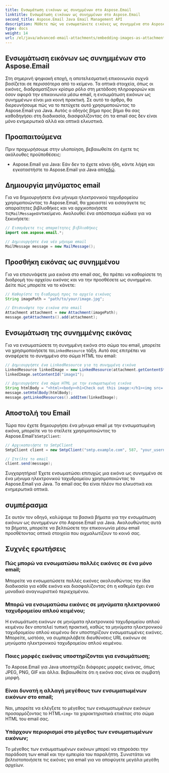 ```yaml
---
title: Ενσωμάτωση εικόνων ως συνημμένων στο Aspose.Email
linktitle: Ενσωμάτωση εικόνων ως συνημμένων στο Aspose.Email
second_title: Aspose.Email Java Email Management API
description: Μάθετε πώς να ενσωματώνετε εικόνες ως συνημμένα στο Aspose.Email για Java. Αυξήστε την επικοινωνία μέσω email με οπτικά ελκυστικό περιεχόμενο.
type: docs
weight: 14
url: /el/java/advanced-email-attachments/embedding-images-as-attachments/
---
```


## Ενσωμάτωση εικόνων ως συνημμένων στο Aspose.Email

Στη σημερινή ψηφιακή εποχή, η αποτελεσματική επικοινωνία συχνά βασίζεται σε περισσότερα από το κείμενο. Τα οπτικά στοιχεία, όπως οι εικόνες, διαδραματίζουν κρίσιμο ρόλο στη μετάδοση πληροφοριών και όσον αφορά την επικοινωνία μέσω email, η ενσωμάτωση εικόνων ως συνημμένων είναι μια κοινή πρακτική. Σε αυτό το άρθρο, θα διερευνήσουμε πώς να το πετύχετε αυτό χρησιμοποιώντας το Aspose.Email για Java. Αυτός ο οδηγός βήμα προς βήμα θα σας καθοδηγήσει στη διαδικασία, διασφαλίζοντας ότι τα email σας δεν είναι μόνο ενημερωτικά αλλά και οπτικά ελκυστικά.

## Προαπαιτούμενα

Πριν προχωρήσουμε στην υλοποίηση, βεβαιωθείτε ότι έχετε τις ακόλουθες προϋποθέσεις:

-  Aspose.Email για Java: Εάν δεν το έχετε κάνει ήδη, κάντε λήψη και εγκαταστήστε το Aspose.Email για Java από[εδώ](https://releases.aspose.com/email/java/).

## Δημιουργία μηνύματος email

 Για να δημιουργήσετε ένα μήνυμα ηλεκτρονικού ταχυδρομείου χρησιμοποιώντας το Aspose.Email, θα χρειαστεί να εισαγάγετε τις απαραίτητες βιβλιοθήκες και να αρχικοποιήσετε τις`MailMessage`αντικείμενο. Ακολουθεί ένα απόσπασμα κώδικα για να ξεκινήσετε:

```java
// Εισαγάγετε τις απαραίτητες βιβλιοθήκες
import com.aspose.email.*;

// Δημιουργήστε ένα νέο μήνυμα email
MailMessage message = new MailMessage();
```

## Προσθήκη εικόνας ως συνημμένου

Για να επισυνάψετε μια εικόνα στο email σας, θα πρέπει να καθορίσετε τη διαδρομή του αρχείου εικόνας και να την προσθέσετε ως συνημμένο. Δείτε πώς μπορείτε να το κάνετε:

```java
// Καθορίστε τη διαδρομή προς το αρχείο εικόνας
String imagePath = "path/to/your/image.jpg";

// Επισυνάψτε την εικόνα στο email
Attachment attachment = new Attachment(imagePath);
message.getAttachments().add(attachment);
```

## Ενσωμάτωση της συνημμένης εικόνας

 Για να ενσωματώσετε τη συνημμένη εικόνα στο σώμα του email, μπορείτε να χρησιμοποιήσετε το`LinkedResource` τάξη. Αυτό σας επιτρέπει να αναφέρετε το συνημμένο στο σώμα HTML του email:

```java
// Δημιουργήστε ένα LinkedResource για τη συνημμένη εικόνα
LinkedResource linkedImage = new LinkedResource(attachment.getContentStream(), "image/jpeg");
linkedImage.setContentId("image1");

// Δημιουργήστε ένα σώμα HTML με την ενσωματωμένη εικόνα
String htmlBody = "<html><body><h1>Check out this image:</h1><img src='cid:image1'></body></html>";
message.setHtmlBody(htmlBody);
message.getLinkedResources().addItem(linkedImage);
```

## Αποστολή του Email

 Τώρα που έχετε δημιουργήσει ένα μήνυμα email με την ενσωματωμένη εικόνα, μπορείτε να το στείλετε χρησιμοποιώντας το Aspose.Email's`SmtpClient`:

```java
// Αρχικοποιήστε το SmtpClient
SmtpClient client = new SmtpClient("smtp.example.com", 587, "your_username", "your_password");

// Στείλτε το email
client.send(message);
```

Συγχαρητήρια! Έχετε ενσωματώσει επιτυχώς μια εικόνα ως συνημμένο σε ένα μήνυμα ηλεκτρονικού ταχυδρομείου χρησιμοποιώντας το Aspose.Email για Java. Τα email σας θα είναι πλέον πιο ελκυστικά και ενημερωτικά οπτικά.

## συμπέρασμα

Σε αυτόν τον οδηγό, καλύψαμε τα βασικά βήματα για την ενσωμάτωση εικόνων ως συνημμένων στο Aspose.Email για Java. Ακολουθώντας αυτά τα βήματα, μπορείτε να βελτιώσετε την επικοινωνία μέσω email προσθέτοντας οπτικά στοιχεία που αιχμαλωτίζουν το κοινό σας.

## Συχνές ερωτήσεις

### Πώς μπορώ να ενσωματώσω πολλές εικόνες σε ένα μόνο email;

Μπορείτε να ενσωματώσετε πολλές εικόνες ακολουθώντας την ίδια διαδικασία για κάθε εικόνα και διασφαλίζοντας ότι η καθεμία έχει ένα μοναδικό αναγνωριστικό περιεχομένου.

### Μπορώ να ενσωματώσω εικόνες σε μηνύματα ηλεκτρονικού ταχυδρομείου απλού κειμένου;

Η ενσωμάτωση εικόνων σε μηνύματα ηλεκτρονικού ταχυδρομείου απλού κειμένου δεν αποτελεί τυπική πρακτική, καθώς τα μηνύματα ηλεκτρονικού ταχυδρομείου απλού κειμένου δεν υποστηρίζουν ενσωματωμένες εικόνες. Μπορείτε, ωστόσο, να συμπεριλάβετε διευθύνσεις URL εικόνων σε μηνύματα ηλεκτρονικού ταχυδρομείου απλού κειμένου.

### Ποιες μορφές εικόνας υποστηρίζονται για ενσωμάτωση;

Το Aspose.Email για Java υποστηρίζει διάφορες μορφές εικόνας, όπως JPEG, PNG, GIF και άλλα. Βεβαιωθείτε ότι η εικόνα σας είναι σε συμβατή μορφή.

### Είναι δυνατή η αλλαγή μεγέθους των ενσωματωμένων εικόνων στο email;

 Ναι, μπορείτε να ελέγξετε το μέγεθος των ενσωματωμένων εικόνων προσαρμόζοντας το HTML`<img>` τα χαρακτηριστικά ετικέτας στο σώμα HTML του email σας.

### Υπάρχουν περιορισμοί στο μέγεθος των ενσωματωμένων εικόνων;

Το μέγεθος των ενσωματωμένων εικόνων μπορεί να επηρεάσει την παράδοση των email και την εμπειρία του παραλήπτη. Συνιστάται να βελτιστοποιήσετε τις εικόνες για email για να αποφύγετε μεγάλα μεγέθη αρχείων.